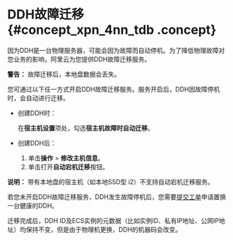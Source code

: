 # DDH故障迁移 {#concept_xpn_4nn_tdb .concept}

因为DDH是一台物理服务器，可能会因为故障而自动停机。为了降低物理故障对您业务的影响，阿里云为您提供DDH故障迁移服务。

**警告：** 故障迁移后，本地盘数据会丢失。

您可通过以下任一方式开启DDH故障迁移服务。服务开启后，DDH因故障停机时，会自动进行迁移。

-   创建DDH时：

    在**宿主机设置**项处，勾选**宿主机故障时自动迁移**。

-   创建DDH后：
    1.  单击**操作** \> **修改主机信息**。
    2.  单击打开**自动宕机迁移**按钮。

**说明：** 带有本地盘的宿主机（如本地SSD型 i2）不支持自动宕机迁移服务。

若您未开启DDH故障迁移服务，DDH发生故障停机后，您需要[提交工单](https://selfservice.console.aliyun.com/ticket/createIndex)申请置换一台健康的DDH。

迁移完成后，DDH ID及ECS实例的元数据（比如实例ID、私有IP地址、公网IP地址）均保持不变，但是由于物理机更换，DDH的机器码会改变。


